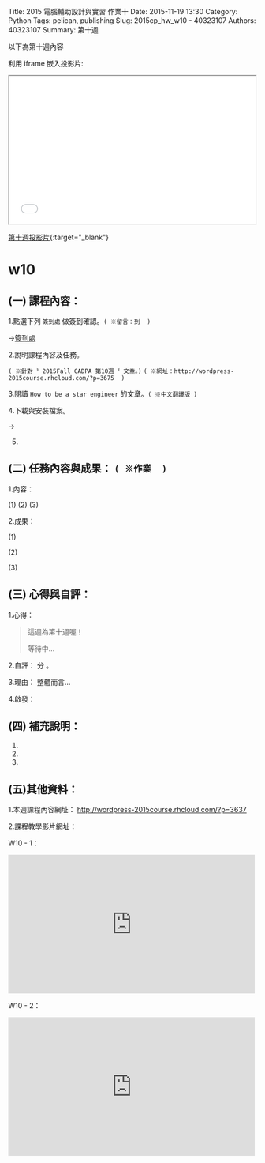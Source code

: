 Title: 2015 電腦輔助設計與實習 作業十
Date: 2015-11-19 13:30
Category: Python
Tags: pelican, publishing
Slug: 2015cp_hw_w10 -  40323107
Authors: 40323107
Summary: 第十週

以下為第十週內容

利用 iframe 嵌入投影片:

<iframe src="simplest10.html" width="500" height="300"></iframe>

[第十週投影片](simplest10.html){:target="_blank"}

w10
============

(一) 課程內容：
-----------------------

1.點選下列 `簽到處` 做簽到確認。`( ※留言：到  )`

→<a href="http://calc-coursemdetw.rhcloud.com/dbo1p8g6ck">簽到處</a>

2.說明課程內容及任務。

`( ※針對〝 2015Fall CADPA 第10週 〞文章。)`
`( ※網址：http://wordpress-2015course.rhcloud.com/?p=3675  )`

3.閱讀 `How to be a star engineer` 的文章。`( ※中文翻譯版 )`

4.下載與安裝檔案。

→

5.

(二) 任務內容與成果： `( ※作業  )`
----------------------------------------------

1.內容：

(1)
(2)
(3)

2.成果：

(1)
    
(2)
    
(3)
    
(三) 心得與自評：
--------------------------

1.心得：   

> 這週為第十週喔！
>
>  
> 
> 
> 
> 
>
> 等待中...

2.自評：  分 。

3.理由： 整體而言...

4.啟發： 

(四) 補充說明：
-----------------------  

1.

2.

3.
 

(五)其他資料：
-----------------------

1.本週課程內容網址： http://wordpress-2015course.rhcloud.com/?p=3637

2.課程教學影片網址：

W10 - 1：
 <iframe src="https://player.vimeo.com/video/145820006" width="500" height="281" frameborder="0" webkitallowfullscreen mozallowfullscreen allowfullscreen></iframe>
 
W10 - 2：
 <iframe src="https://player.vimeo.com/video/145825547" width="500" height="281" frameborder="0" webkitallowfullscreen mozallowfullscreen allowfullscreen></iframe>
 



